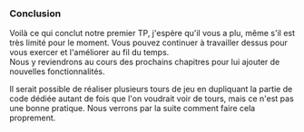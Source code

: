 ### Conclusion

Voilà ce qui conclut notre premier TP, j'espère qu'il vous a plu, même s'il est très limité pour le moment.
Vous pouvez continuer à travailler dessus pour vous exercer et l'améliorer au fil du temps.  
Nous y reviendrons au cours des prochains chapitres pour lui ajouter de nouvelles fonctionnalités.

Il serait possible de réaliser plusieurs tours de jeu en dupliquant la partie de code dédiée autant de fois que l'on voudrait voir de tours, mais ce n'est pas une bonne pratique.
Nous verrons par la suite comment faire cela proprement.

